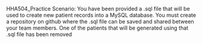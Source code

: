 HHA504_Practice
Scenario: You have been provided a .sql file that will be used to create new patient records into a MySQL database. You must create a repository on github where the .sql file can be saved and shared between your team members. One of the patients that will be generated using that .sql file has been removed
